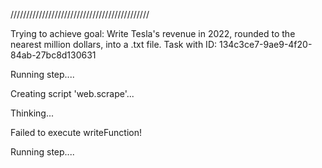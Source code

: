 
////////////////////////////////////////////

Trying to achieve goal: Write Tesla's revenue in 2022, rounded to the nearest million dollars, into a .txt file.
Task with ID: 134c3ce7-9ae9-4f20-84ab-27bc8d130631

Running step....

Creating script 'web.scrape'...
  


Thinking...

Failed to execute writeFunction!

Running step....

